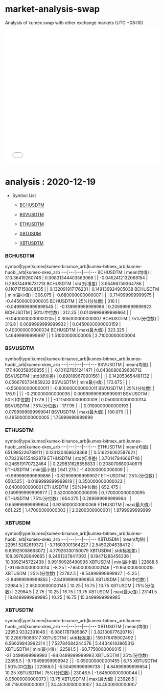 # market-analysis-swap
Analysis of kumex swap with other exchange markets (UTC +08:00)

<iframe width="100%" height="440" src="./data.html" frameborder="no" border="0" scrolling="no"></iframe>

# analysis : 2020-12-19
* Symbol List

  * [BCHUSDTM](#bchusdtm)

  * [BSVUSDTM](#bsvusdtm)

  * [ETHUSDTM](#ethusdtm)

  * [XBTUSDM](#xbtusdm)

  * [XBTUSDTM](#xbtusdtm)


### BCHUSDTM

symbol|type|kumex|kumex-binance_arb|kumex-bitmex_arb|kumex-huobi_arb|kumex-okex_arb
---|---|---|---|---
BCHUSDTM | mean(均值) | 313.36419260748 | 0.00831344403563069 |  | -0.0452412132068154 | 0.298744916731213
BCHUSDTM | std(标准差) | 3.95496759364786 | 0.110717150808135 |  | 0.132091917176231 | 0.149136924905038
BCHUSDTM | min(最小值) | 306.075 | -0.680000000000007 |  | -0.714999999999975 | -0.44500000000005
BCHUSDTM | 25%(分位数) | 310.1 | -0.0499999999999545 |  | -0.139999999999986 | 0.209999999999923
BCHUSDTM | 50%(中位数) | 312.25 | 0.0149999999999864 |  | -0.0400000000000205 | 0.305000000000007
BCHUSDTM | 75%(分位数) | 316.8 | 0.0699999999999932 |  | 0.0450000000000159 | 0.400000000000034
BCHUSDTM | max(最大值) | 323.325 | 1.46499999999997 |  | 1.51000000000005 | 2.71000000000004


### BSVUSDTM

symbol|type|kumex|kumex-binance_arb|kumex-bitmex_arb|kumex-huobi_arb|kumex-okex_arb
---|---|---|---|---
BSVUSDTM | mean(均值) | 177.400358056855 |  |  | -0.101127651241471 | 0.0438080639606712
BSVUSDTM | std(标准差) | 0.898189670901561 |  |  | 0.142053654481132 | 0.0566765734859232
BSVUSDTM | min(最小值) | 173.675 |  |  | -0.550000000000011 | -0.800000000000011
BSVUSDTM | 25%(分位数) | 176.9 |  |  | -0.210000000000036 | 0.00999999999999091
BSVUSDTM | 50%(中位数) | 177.6 |  |  | -0.115000000000009 | 0.0500000000000114
BSVUSDTM | 75%(分位数) | 177.95 |  |  | 0.0100000000000193 | 0.0799999999999841
BSVUSDTM | max(最大值) | 180.075 |  |  | 0.495000000000005 | 1.75999999999999


### ETHUSDTM

symbol|type|kumex|kumex-binance_arb|kumex-bitmex_arb|kumex-huobi_arb|kumex-okex_arb
---|---|---|---|---
ETHUSDTM | mean(均值) | 651.995226789111 | 0.124130468628368 |  | 0.516226062587621 | 0.782316155482879
ETHUSDTM | std(标准差) | 3.70147946661748 | 0.246519170722464 |  | 0.229831628556833 | 0.208070680040979
ETHUSDTM | min(最小值) | 641.275 | -1.40000000000009 |  | -0.999999999999886 | -0.829999999999927
ETHUSDTM | 25%(分位数) | 650.525 | -0.0199999999999818 |  | 0.350000000000023 | 0.6400000000001
ETHUSDTM | 50%(中位数) | 652.475 | 0.149999999999977 |  | 0.520000000000095 | 0.770000000000095
ETHUSDTM | 75%(分位数) | 654.275 | 0.289999999999964 |  | 0.659999999999854 | 0.925000000000068
ETHUSDTM | max(最大值) | 661.225 | 1.47000000000003 |  | 2.0200000000001 | 1.9799999999999


### XBTUSDM

symbol|type|kumex|kumex-binance_arb|kumex-bitmex_arb|kumex-huobi_arb|kumex-okex_arb
---|---|---|---|---
XBTUSDM | mean(均值) | 22951.5262619372 | -3.71603001364227 | 2.5450204638472 | 6.83929058663072 | 4.77926330150079
XBTUSDM | std(标准差) | 108.397628649665 | 8.24613378411093 | 8.18471286456336 | 10.3892145722438 | 9.99160926490996
XBTUSDM | min(最小值) | 22688.5 | -31.6500000000014 | -8.25 | -7.65000000000146 | -11.6500000000015
XBTUSDM | 25%(分位数) | 22782.5 | -9.54999999999927 | -5.25 | -2.84999999999855 | -2.84999999999855
XBTUSDM | 50%(中位数) | 22984.5 | 2.65000000000145 | 10.25 | 16.75 | 13.75
XBTUSDM | 75%(分位数) | 22984.5 | 2.75 | 10.25 | 16.75 | 13.75
XBTUSDM | max(最大值) | 23141.5 | 18.8499999999985 | 10.25 | 16.75 | 15.3499999999985


### XBTUSDTM

symbol|type|kumex|kumex-binance_arb|kumex-bitmex_arb|kumex-huobi_arb|kumex-okex_arb
---|---|---|---|---
XBTUSDTM | mean(均值) | 22953.9332391048 | -6.0861787985867 |  | 3.82130977620716 | 10.228676089517
XBTUSDTM | std(标准差) | 159.176415902492 | 6.56639943992314 |  | 7.52784084244376 | 5.44346183965313
XBTUSDTM | min(最小值) | 22581.5 | -60.7750000000015 |  | -21.0499999999993 | -84.0499999999993
XBTUSDTM | 25%(分位数) | 22855.5 | -9.76499999999942 |  | -0.650000000001455 | 6.75
XBTUSDTM | 50%(中位数) | 22988.5 | -5.50499999999738 |  | 4.84999999999854 | 10.25
XBTUSDTM | 75%(分位数) | 23046.5 | -1.64500000000044 |  | 8.95000000000073 | 13.75
XBTUSDTM | max(最大值) | 23626.5 | 39.7150000000001 |  | 24.4500000000007 | 34.4500000000007

